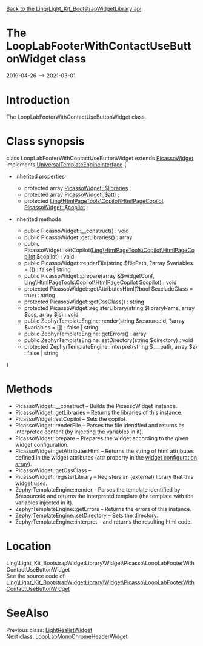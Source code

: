 [Back to the Ling/Light_Kit_BootstrapWidgetLibrary api](https://github.com/lingtalfi/Light_Kit_BootstrapWidgetLibrary/blob/master/doc/api/Ling/Light_Kit_BootstrapWidgetLibrary.md)



The LoopLabFooterWithContactUseButtonWidget class
================
2019-04-26 --> 2021-03-01






Introduction
============

The LoopLabFooterWithContactUseButtonWidget class.



Class synopsis
==============


class <span class="pl-k">LoopLabFooterWithContactUseButtonWidget</span> extends [PicassoWidget](https://github.com/lingtalfi/Kit_PicassoWidget/blob/master/doc/api/Ling/Kit_PicassoWidget/Widget/PicassoWidget.md) implements [UniversalTemplateEngineInterface](https://github.com/lingtalfi/UniversalTemplateEngine/blob/master/UniversalTemplateEngineInterface.php) {

- Inherited properties
    - protected array [PicassoWidget::$libraries](#property-libraries) ;
    - protected array [PicassoWidget::$attr](#property-attr) ;
    - protected [Ling\HtmlPageTools\Copilot\HtmlPageCopilot](https://github.com/lingtalfi/HtmlPageTools/blob/master/doc/api/Ling/HtmlPageTools/Copilot/HtmlPageCopilot.md) [PicassoWidget::$copilot](#property-copilot) ;

- Inherited methods
    - public PicassoWidget::__construct() : void
    - public PicassoWidget::getLibraries() : array
    - public PicassoWidget::setCopilot([Ling\HtmlPageTools\Copilot\HtmlPageCopilot](https://github.com/lingtalfi/HtmlPageTools/blob/master/doc/api/Ling/HtmlPageTools/Copilot/HtmlPageCopilot.md) $copilot) : void
    - public PicassoWidget::renderFile(string $filePath, ?array $variables = []) : false | string
    - public PicassoWidget::prepare(array &$widgetConf, [Ling\HtmlPageTools\Copilot\HtmlPageCopilot](https://github.com/lingtalfi/HtmlPageTools/blob/master/doc/api/Ling/HtmlPageTools/Copilot/HtmlPageCopilot.md) $copilot) : void
    - protected PicassoWidget::getAttributesHtml(?bool $excludeClass = true) : string
    - protected PicassoWidget::getCssClass() : string
    - protected PicassoWidget::registerLibrary(string $libraryName, array $css, array $js) : void
    - public ZephyrTemplateEngine::render(string $resourceId, ?array $variables = []) : false | string
    - public ZephyrTemplateEngine::getErrors() : array
    - public ZephyrTemplateEngine::setDirectory(string $directory) : void
    - protected ZephyrTemplateEngine::interpret(string $___path, array $z) : false | string

}






Methods
==============

- PicassoWidget::__construct &ndash; Builds the PicassoWidget instance.
- PicassoWidget::getLibraries &ndash; Returns the libraries of this instance.
- PicassoWidget::setCopilot &ndash; Sets the copilot.
- PicassoWidget::renderFile &ndash; Parses the file identified and returns its interpreted content (by injecting the variables in it).
- PicassoWidget::prepare &ndash; Prepares the widget according to the given widget configuration.
- PicassoWidget::getAttributesHtml &ndash; Returns the string of html attributes defined in the widget attributes (attr property in the [widget configuration array](https://github.com/lingtalfi/Kit_PicassoWidget#the-picasso-widget-array)).
- PicassoWidget::getCssClass &ndash; 
- PicassoWidget::registerLibrary &ndash; Registers an (external) library that this widget uses.
- ZephyrTemplateEngine::render &ndash; Parses the template identified by $resourceId and returns the interpreted template (the template with the variables injected in it).
- ZephyrTemplateEngine::getErrors &ndash; Returns the errors of this instance.
- ZephyrTemplateEngine::setDirectory &ndash; Sets the directory.
- ZephyrTemplateEngine::interpret &ndash; and returns the resulting html code.





Location
=============
Ling\Light_Kit_BootstrapWidgetLibrary\Widget\Picasso\LoopLabFooterWithContactUseButtonWidget<br>
See the source code of [Ling\Light_Kit_BootstrapWidgetLibrary\Widget\Picasso\LoopLabFooterWithContactUseButtonWidget](https://github.com/lingtalfi/Light_Kit_BootstrapWidgetLibrary/blob/master/Widget/Picasso/LoopLabFooterWithContactUseButtonWidget.php)



SeeAlso
==============
Previous class: [LightRealistWidget](https://github.com/lingtalfi/Light_Kit_BootstrapWidgetLibrary/blob/master/doc/api/Ling/Light_Kit_BootstrapWidgetLibrary/Widget/Picasso/LightRealistWidget.md)<br>Next class: [LoopLabMonoChromeHeaderWidget](https://github.com/lingtalfi/Light_Kit_BootstrapWidgetLibrary/blob/master/doc/api/Ling/Light_Kit_BootstrapWidgetLibrary/Widget/Picasso/LoopLabMonoChromeHeaderWidget.md)<br>
